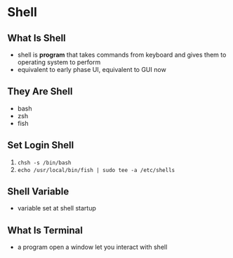 # Shell

## What Is Shell

- shell is **program** that takes commands from keyboard and gives them to operating system to perform
- equivalent to early phase UI, equivalent to GUI now

## They Are Shell

- bash
- zsh
- fish

## Set Login Shell

1. `chsh -s /bin/bash`
2. `echo /usr/local/bin/fish | sudo tee -a /etc/shells`

## Shell Variable

- variable set at shell startup

## What Is Terminal

- a program open a window let you interact with shell
